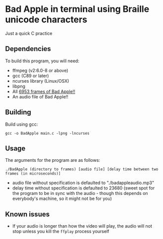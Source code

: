 # Bad Apple in terminal using Braille unicode characters

Just a quick C practice

## Dependencies

To build this program, you will need:

- ffmpeg (v2:6.0-8 or above)
- gcc (C89 or later)
- ncurses library (Linux/OSX)
- libpng
- All [6953 frames of Bad Apple!!](https://drive.google.com/file/d/1GPzS23quhUo8qS73kn_qPTMLgvgycYHe/view)
- An audio file of Bad Apple!!

## Building

Build using gcc:

```
gcc -o BadApple main.c -lpng -lncurses
```

## Usage

The arguments for the program are as follows:

```
./BadApple (directory to frames) [audio file] [delay time between two frames (in microseconds)]
```

- audio file without specification is defaulted to "./badappleaudio.mp3"
- delay time without specification is defaulted to 23680 (sweet spot for the program to be in sync with the audio - though this depends on everybody's machine, so it might not be for you)

## Known issues

- If your audio is longer than how the video will play, the audio will not stop unless you kill the `ffplay` process yourself 
